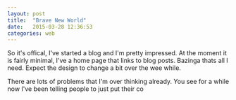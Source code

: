 ```yaml
---
layout: post
title:  "Brave New World"
date:   2015-03-28 12:36:53
categories: web
---
```


So it's offical, I've started a blog and I'm pretty impressed. At the moment it is fairly minimal, I've a home page that links to blog posts. Bazinga thats all I need. Expect the design to change a bit over the wee while. 

There are lots of problems that I'm over thinking already. You see for a while now I've been telling people to just put their co

